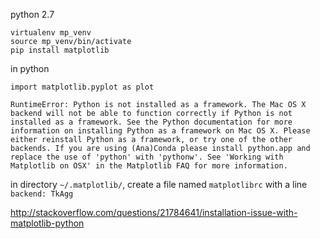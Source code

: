 python 2.7

    virtualenv mp_venv
    source mp_venv/bin/activate
    pip install matplotlib

in python

    import matplotlib.pyplot as plot

    RuntimeError: Python is not installed as a framework. The Mac OS X backend will not be able to function correctly if Python is not installed as a framework. See the Python documentation for more information on installing Python as a framework on Mac OS X. Please either reinstall Python as a framework, or try one of the other backends. If you are using (Ana)Conda please install python.app and replace the use of 'python' with 'pythonw'. See 'Working with Matplotlib on OSX' in the Matplotlib FAQ for more information.


in directory `~/.matplotlib/`, create a file named `matplotlibrc` with a line
`backend: TkAgg`

http://stackoverflow.com/questions/21784641/installation-issue-with-matplotlib-python
